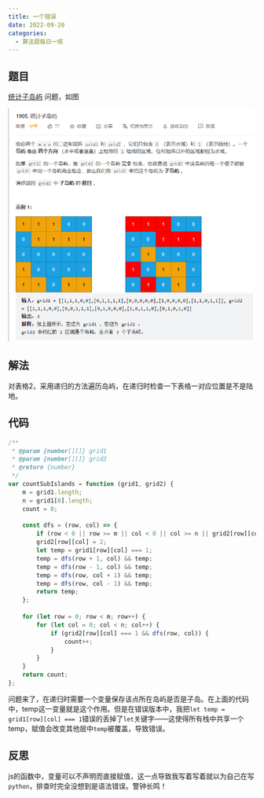 ```yaml
---
title: 一个错误
date: 2022-09-20
categories:
  - 算法题每日一练
---
```


## 题目

[统计子岛屿](https://leetcode.cn/problems/count-sub-islands/) 问题，如图

![](images/5ae123.png)

## 解法

对表格2，采用递归的方法遍历岛屿，在递归时检查一下表格一对应位置是不是陆地。

## 代码

```js
/**
 * @param {number[][]} grid1
 * @param {number[][]} grid2
 * @return {number}
 */
var countSubIslands = function (grid1, grid2) {
	m = grid1.length;
	n = grid1[0].length;
	count = 0;

	const dfs = (row, col) => {
		if (row < 0 || row >= m || col < 0 || col >= n || grid2[row][col] != 1) return true;
		grid2[row][col] = 2;
		let temp = grid1[row][col] === 1;
		temp = dfs(row + 1, col) && temp;
		temp = dfs(row - 1, col) && temp;
		temp = dfs(row, col + 1) && temp;
		temp = dfs(row, col - 1) && temp;
		return temp;
	};

	for (let row = 0; row < m; row++) {
		for (let col = 0; col < n; col++) {
			if (grid2[row][col] === 1 && dfs(row, col)) {
				count++;
			}
		}
	}
	return count;
};
```

问题来了，在递归时需要一个变量保存该点所在岛屿是否是子岛。在上面的代码中，temp这一变量就是这个作用。但是在错误版本中，我把`let temp = grid1[row][col] === 1`错误的丢掉了`let`关键字——这使得所有栈中共享一个temp，赋值会改变其他层中`temp`被覆盖，导致错误。

## 反思

js的函数中，变量可以不声明而直接赋值，这一点导致我写着写着就以为自己在写`python`，排查时完全没想到是语法错误。警钟长鸣！
